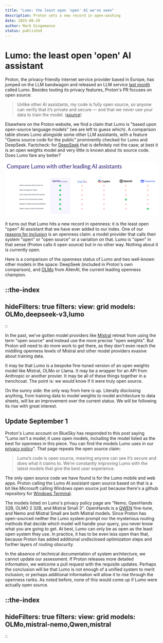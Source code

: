 ```yaml
---
title: "Lumo: the least open 'open' AI we've seen"
description: Proton sets a new record in open-washing
date: 2025-08-29
author: Mark Dingemanse
status: published
---
```

# Lumo: the least open 'open' AI assistant
<author :author="author"></author>
<date :date="date"></date>

Proton, the privacy-friendly internet service provider based in Europe, has jumped on the LLM bandwagon and released an LLM service [last month](https://proton.me/blog/lumo-ai) called Lumo. Besides touting its privacy features, Proton's PR focuses on open source:

> Unlike other AI assistants, my code is fully open source, so anyone can verify that it’s private and secure — and that we never use your data to train the model. ([source](https://lumo.proton.me/about))

Elsewhere on the Proton website, we find a claim that Lumo is "based upon open-source language models" (we are left to guess which). A comparison table shows Lumo alongside some other LLM assistants, with a feature "Opens source code for the public" prominently checked for Lumo and DeepSeek. Factcheck: for [DeepSeek](/model/deepseek-v3) that is definitely not the case; at best it is an open weights model and very little is known about its source code. Does Lumo fare any better?

![Comparison table from the Proton website](/images/lumo-screenshot-20250829.png "Lumo screenshot")

It turns out that Lumo hits a new record in openness: it is the least open "open" AI assistant that we have ever added to our index. One of our [reasons for inclusion](/news/introducing-eu-osai-index) is an openness claim: a model provider that calls their system "open" or "open source" or a variation on that. Lumo is "open" in that sense (Proton calls it open source) but in no other way. Nothing about it is currently open.

Here is a comparison of the openness status of Lumo and two well-known other models in the space: DeepSeek (included in Proton's own comparison), and [OLMo](/model/olmo) from AllenAI, the current leading openness champion. 

::the-index
---
hideFilters: true
filters: 
  view: grid
  models: OLMo,deepseek-v3,lumo
---
::

In the past, we've gotten model providers like [Mistral](/model/mistral) retreat from using the term "open source" and instead use the more precise "open weights". But Proton will need to do more work to get there, as they don't even reach the middling openness levels of Mistral and other model providers evasive about training data.

It may be that Lumo is a bespoke fine-tuned version of an open weights model like Mistral, OLMo or Llama. It may be a wrapper for an API from Anthropic or another provier. It may be all of these things together in a trenchcoat. The point is: we would know if it were truly open source. 

On the sunny side: the only way from here is up. Literally disclosing anything, from training data to model weights to model architecture to data sheets, will be an improvement over the current status. We will be following its rise with great interest.  

## Update September 1
Proton's Lumo account on BlueSky has responded to this post saying "Lumo isn't a model; it uses open models, including the model listed as the best for openness in this piece. You can find the models Lumo uses in our [privacy policy](https://proton.me/support/lumo-privacy)". That page repeats the open source claim:

> Lumo’s code is open source, meaning anyone can see it’s secure and does what it claims to. We’re constantly improving Lumo with the latest models that give the best user experience.

The only open source code we have found is for the Lumo mobile and web apps. Proton calling the Lumo AI assistant open source based on that is a bit like Microsoft calling Windows open source just because there's a github repository for [Windows Terminal](https://github.com/microsoft/terminal). 

The models listed on Lumo's privacy policy page are "Nemo, OpenHands 32B, OLMO 2 32B, and Mistral Small 3". OpenHands is a [QWEN](/model/qwen) fine-tune, and Nemo and Mistral Small are both Mistral models. Since Proton has open-sourced neither the Lumo system prompt nor the mysterious routing methods that decide which model will handle your query, you never know what you are going to get. At best, Lumo can only be as open as the least open system they use. In practice, it has to be even less open than that, because Proton has added additional undisclosed optimization steps and further layers of routing obscurity.

In the absence of technical documentation of system architecture, we cannot update our assessment. If Proton releases more detailed information, we welcome a pull request with the requisite updates. Perhaps the conclusion will be that Lumo is not enough of a unified system to merit inclusion; or perhaps additional information will allow it to rise through the openness ranks. As noted before, none of this would come up if Lumo were actually open source.

::the-index
---
hideFilters: true
filters: 
  view: grid
  models: OLMo,mistral-nemo,Qwen,mistral
---
::

